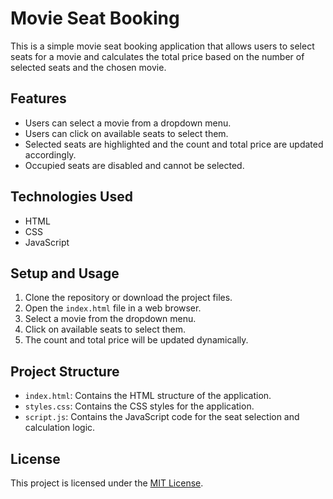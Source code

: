 # Movie Seat Booking

This is a simple movie seat booking application that allows users to select seats for a movie and calculates the total price based on the number of selected seats and the chosen movie.

## Features

- Users can select a movie from a dropdown menu.
- Users can click on available seats to select them.
- Selected seats are highlighted and the count and total price are updated accordingly.
- Occupied seats are disabled and cannot be selected.

## Technologies Used

- HTML
- CSS
- JavaScript

## Setup and Usage

1. Clone the repository or download the project files.
2. Open the `index.html` file in a web browser.
3. Select a movie from the dropdown menu.
4. Click on available seats to select them.
5. The count and total price will be updated dynamically.

## Project Structure

- `index.html`: Contains the HTML structure of the application.
- `styles.css`: Contains the CSS styles for the application.
- `script.js`: Contains the JavaScript code for the seat selection and calculation logic.


## License

This project is licensed under the [MIT License](LICENSE).
